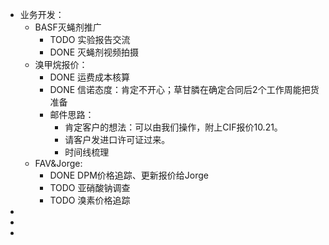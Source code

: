 - 业务开发：
	- BASF灭蝇剂推广
		- TODO 实验报告交流
		- DONE 灭蝇剂视频拍摄
	- 溴甲烷报价：
		- DONE 运费成本核算
		- DONE 信诺态度：肯定不开心；草甘膦在确定合同后2个工作周能把货准备
		- 邮件思路：
			- 肯定客户的想法：可以由我们操作，附上CIF报价10.21。
			- 请客户发进口许可证过来。
			- 时间线梳理
	- FAV&Jorge:
		- DONE DPM价格追踪、更新报价给Jorge
		- TODO 亚硝酸钠调查
		- TODO 溴素价格追踪
-
-
-